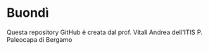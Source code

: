 # Buondì
Questa repository GitHub è creata dal prof. Vitali Andrea dell'ITIS P. Paleocapa di Bergamo

